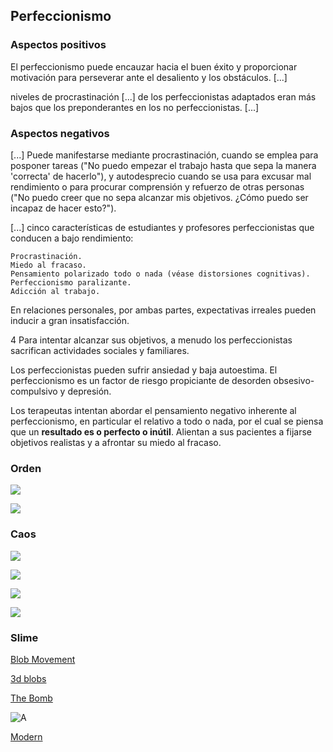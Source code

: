 ## Perfeccionismo

### Aspectos positivos

El perfeccionismo puede encauzar hacia el buen éxito y proporcionar motivación para perseverar ante el desaliento y los obstáculos. [...]

niveles de procrastinación [...] de los perfeccionistas adaptados eran más bajos que los preponderantes en los no perfeccionistas. [...]

### Aspectos negativos

[...] Puede manifestarse mediante procrastinación, cuando se emplea para posponer tareas ("No puedo empezar el trabajo hasta que sepa la manera 'correcta' de hacerlo"), y autodesprecio cuando se usa para excusar mal rendimiento o para procurar comprensión y refuerzo de otras personas ("No puedo creer que no sepa alcanzar mis objetivos. ¿Cómo puedo ser incapaz de hacer esto?").

[...] cinco características de estudiantes y profesores perfeccionistas que conducen a bajo rendimiento:

    Procrastinación.
    Miedo al fracaso.
    Pensamiento polarizado todo o nada (véase distorsiones cognitivas).
    Perfeccionismo paralizante.
    Adicción al trabajo.

En relaciones personales, por ambas partes, expectativas irreales pueden inducir a gran insatisfacción.

4​ Para intentar alcanzar sus objetivos, a menudo los perfeccionistas sacrifican actividades sociales y familiares.

Los perfeccionistas pueden sufrir ansiedad y baja autoestima. El perfeccionismo es un factor de riesgo propiciante de desorden obsesivo-compulsivo y depresión.

Los terapeutas intentan abordar el pensamiento negativo inherente al perfeccionismo, en particular el relativo a todo o nada, por el cual se piensa que un __**resultado es o perfecto o inútil**__. Alientan a sus pacientes a fijarse objetivos realistas y a afrontar su miedo al fracaso. 

### Orden

![](https://encrypted-tbn0.gstatic.com/images?q=tbn:ANd9GcRGKUfizoB0zP2HffjR9l8bdxUczO5UMlx_vLXP44lDSN9fVDg_E1YLCRALO-YNAXRlhig&usqp=CAU)


![](https://cdn.dribbble.com/users/1324377/screenshots/4340837/image.png)


### Caos

![](https://external-content.duckduckgo.com/iu/?u=https%3A%2F%2Ftse4.mm.bing.net%2Fth%3Fid%3DOIP.y3sXaLrXJx_c4p4KVtBc2gHaEJ%26pid%3DApi&f=1&ipt=046dd0e8e7dc027ea20eeb26e51bb033cca73a98436434f9bb6140bcf9d82e0b&ipo=images)


![](https://external-content.duckduckgo.com/iu/?u=https%3A%2F%2F4.bp.blogspot.com%2F-s2JiD-RLn1I%2FUXGBNQLDdNI%2FAAAAAAAABIU%2FgA3v2YsY4AI%2Fs1600%2FIMG_7040.JPG&f=1&nofb=1&ipt=4e682bd0e28bf291d5e3fd967c66bb4288d46eed37d720ef155fd61666b78a27&ipo=images)

![](https://external-content.duckduckgo.com/iu/?u=https%3A%2F%2Ffsa.zobj.net%2Fcrop.php%3Fr%3Dt4bkIYwk91-YuHV7ZKmIeVLb8lISmfDJJScPFWSoxG_aW-p29XScZ1A1IzN2L-MnnRo-d9K5I3dWswFfmwPuz56iQT7f0lVAnZz45oSVQeF_QVF6_A12WbB6joSUWnN8_ZeW5vEDiEN8Li9z&f=1&nofb=1&ipt=2e6aa924b429a1ebe408ca60e1729c0705d57451c7411d8ba488603f4f0724fe&ipo=images)

![](https://external-content.duckduckgo.com/iu/?u=http%3A%2F%2Foledartmagazine.com%2Fwp-content%2Fuploads%2F2015%2F10%2FSD_BLACKBODY-DISPERSION_4.jpg&f=1&nofb=1&ipt=879b4f398219207354a3283ba4c68faf2278bd7ec2444c74744a219459685e4a&ipo=images)

### Slime

[Blob Movement](https://youtu.be/s8oZ4KE8868?t=194 "Blob movement reference")

[3d blobs](https://youtu.be/9Lj6YRu5zOI?si=uZMDxnou0ZjyI_71)

[The Bomb](https://youtu.be/dGf8NI9Y5v0?si=dBlDONx5MJ7PaxUo)

![A](https://static.wikia.nocookie.net/worldofio/images/7/73/Sad_Smile_2.0.png/revision/latest?cb=20221216184631 ">Sad slime<")

[Modern](https://youtu.be/fVbV-f0rMFM)



